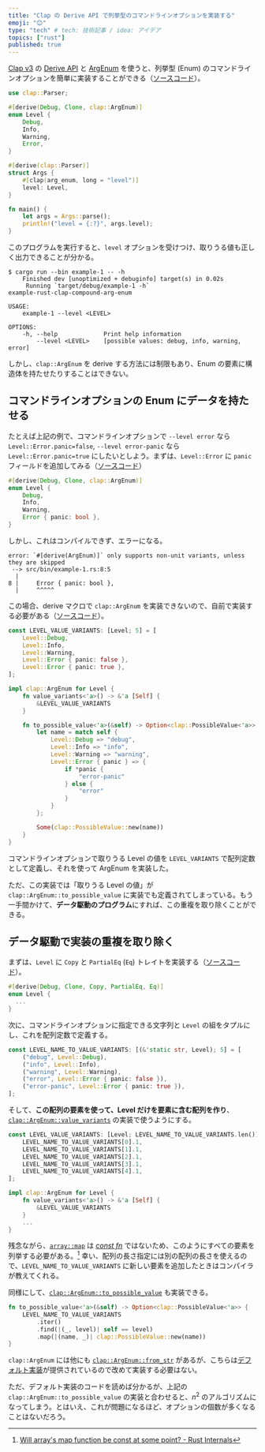 ```yaml
---
title: "Clap の Derive API で列挙型のコマンドラインオプションを実装する"
emoji: "😊"
type: "tech" # tech: 技術記事 / idea: アイデア
topics: ["rust"]
published: true
---
```


[Clap v3](https://github.com/clap-rs/clap) の [Derive API](https://github.com/clap-rs/clap/blob/v3.1.9/examples/tutorial_derive/README.md) と [ArgEnum](https://docs.rs/clap/3.1.9/clap/trait.ArgEnum.html) を使うと、列挙型 (Enum) のコマンドラインオプションを簡単に実装することができる（[ソースコード](https://github.com/ishikawa/example-rust-clap-derive-api-arg-enum/blob/main/src/bin/example-1.rs)）。

```rust
use clap::Parser;

#[derive(Debug, Clone, clap::ArgEnum)]
enum Level {
    Debug,
    Info,
    Warning,
    Error,
}

#[derive(clap::Parser)]
struct Args {
    #[clap(arg_enum, long = "level")]
    level: Level,
}

fn main() {
    let args = Args::parse();
    println!("level = {:?}", args.level);
}
```

このプログラムを実行すると、`level` オプションを受けつけ、取りうる値も正しく出力できることが分かる。

```
$ cargo run --bin example-1 -- -h
    Finished dev [unoptimized + debuginfo] target(s) in 0.02s
     Running `target/debug/example-1 -h`
example-rust-clap-compound-arg-enum 

USAGE:
    example-1 --level <LEVEL>

OPTIONS:
    -h, --help             Print help information
        --level <LEVEL>    [possible values: debug, info, warning, error]
```

しかし、`clap::ArgEnum` を derive する方法には制限もあり、Enum の要素に構造体を持たせたりすることはできない。

## コマンドラインオプションの Enum にデータを持たせる

たとえば上記の例で、コマンドラインオプションで `--level error` なら `Level::Error.panic=false`, `--level error-panic` なら `Level::Error.panic=true` にしたいとしよう。まずは、`Level::Error` に `panic` フィールドを追加してみる（[ソースコード](https://github.com/ishikawa/example-rust-clap-derive-api-arg-enum/blob/main/src/bin/example-2.rs)）

```rust
#[derive(Debug, Clone, clap::ArgEnum)]
enum Level {
    Debug,
    Info,
    Warning,
    Error { panic: bool },
}
```

しかし、これはコンパイルできず、エラーになる。

```
error: `#[derive(ArgEnum)]` only supports non-unit variants, unless they are skipped
 --> src/bin/example-1.rs:8:5
  |
8 |     Error { panic: bool },
  |     ^^^^^
```

この場合、derive マクロで `clap::ArgEnum` を実装できないので、自前で実装する必要がある（[ソースコード](https://github.com/ishikawa/example-rust-clap-derive-api-arg-enum/blob/main/src/bin/example-3.rs)）。

```rust
const LEVEL_VALUE_VARIANTS: [Level; 5] = [
    Level::Debug,
    Level::Info,
    Level::Warning,
    Level::Error { panic: false },
    Level::Error { panic: true },
];

impl clap::ArgEnum for Level {
    fn value_variants<'a>() -> &'a [Self] {
        &LEVEL_VALUE_VARIANTS
    }

    fn to_possible_value<'a>(&self) -> Option<clap::PossibleValue<'a>> {
        let name = match self {
            Level::Debug => "debug",
            Level::Info => "info",
            Level::Warning => "warning",
            Level::Error { panic } => {
                if *panic {
                    "error-panic"
                } else {
                    "error"
                }
            }
        };

        Some(clap::PossibleValue::new(name))
    }
}
```

コマンドラインオプションで取りうる Level の値を `LEVEL_VARIANTS` で配列定数として定義し、それを使って ArgEnum を実装した。

ただ、この実装では「取りうる Level の値」が `clap::ArgEnum::to_possible_value` に実装でも定義されてしまっている。もう一手間かけて、**データ駆動のプログラム**にすれば、この重複を取り除くことができる。

## データ駆動で実装の重複を取り除く

まずは、`Level` に `Copy` と `PartialEq` (`Eq`) トレイトを実装する（[ソースコード](https://github.com/ishikawa/example-rust-clap-derive-api-arg-enum/blob/main/src/bin/example-4.rs)）。

```rust
#[derive(Debug, Clone, Copy, PartialEq, Eq)]
enum Level {
  ...
}
```

次に、コマンドラインオプションに指定できる文字列と `Level` の組をタプルにし、これを配列定数で定義する。

```rust
const LEVEL_NAME_TO_VALUE_VARIANTS: [(&'static str, Level); 5] = [
    ("debug", Level::Debug),
    ("info", Level::Info),
    ("warning", Level::Warning),
    ("error", Level::Error { panic: false }),
    ("error-panic", Level::Error { panic: true }),
];
```

そして、**この配列の要素を使って、Level だけを要素に含む配列を作り**、[`clap::ArgEnum::value_variants`](https://docs.rs/clap/3.1.9/clap/trait.ArgEnum.html#tymethod.value_variants) の実装で使うようにする。

```rust
const LEVEL_VALUE_VARIANTS: [Level; LEVEL_NAME_TO_VALUE_VARIANTS.len()] = [
    LEVEL_NAME_TO_VALUE_VARIANTS[0].1,
    LEVEL_NAME_TO_VALUE_VARIANTS[1].1,
    LEVEL_NAME_TO_VALUE_VARIANTS[2].1,
    LEVEL_NAME_TO_VALUE_VARIANTS[3].1,
    LEVEL_NAME_TO_VALUE_VARIANTS[4].1,
];

impl clap::ArgEnum for Level {
    fn value_variants<'a>() -> &'a [Self] {
        &LEVEL_VALUE_VARIANTS
    }
  	...
}
```

残念ながら、[`array::map`](https://doc.rust-lang.org/std/primitive.array.html#method.map) は [*const fn*](https://doc.rust-lang.org/reference/const_eval.html#const-functions) ではないため、このようにすべての要素を列挙する必要がある。[^1] 幸い、配列の長さ指定には別の配列の長さを使えるので、`LEVEL_NAME_TO_VALUE_VARIANTS` に新しい要素を追加したときはコンパイラが教えてくれる。

同様にして、[`clap::ArgEnum::to_possible_value`](https://docs.rs/clap/3.1.9/clap/trait.ArgEnum.html#tymethod.to_possible_value) も実装できる。

```rust
fn to_possible_value<'a>(&self) -> Option<clap::PossibleValue<'a>> {
    LEVEL_NAME_TO_VALUE_VARIANTS
        .iter()
        .find(|(_, level)| self == level)
        .map(|(name, _)| clap::PossibleValue::new(name))
}
```

`clap::ArgEnum` には他にも [`clap::ArgEnum::from_str`](https://docs.rs/clap/3.1.9/clap/trait.ArgEnum.html#method.from_str) があるが、こちらは[デフォルト実装](https://docs.rs/clap/3.1.9/src/clap/derive.rs.html#425-435)が提供されているので改めて実装する必要はない。

ただ、デフォルト実装のコードを読めば分かるが、上記の `clap::ArgEnum::to_possible_value` の実装と合わせると、$n^2$ のアルゴリズムになってしまう。とはいえ、これが問題になるほど、オプションの個数が多くなることはないだろう。



[^1]: [Will array's map function be const at some point? - Rust Internals](https://internals.rust-lang.org/t/will-arrays-map-function-be-const-at-some-point/16419)
